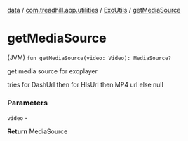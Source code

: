 [data](../../index.md) / [com.treadhill.app.utilities](../index.md) / [ExoUtils](index.md) / [getMediaSource](./get-media-source.md)

# getMediaSource

(JVM) `fun getMediaSource(video: Video): MediaSource?`

get media source for exoplayer

tries for DashUrl
then for HlsUrl
then MP4 url
else null

### Parameters

`video` -

**Return**
MediaSource

